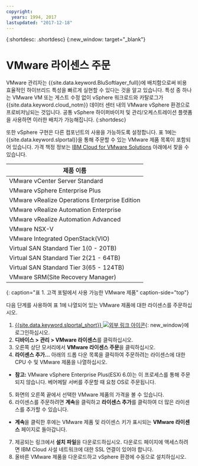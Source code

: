 ```yaml
---
copyright:
  years: 1994, 2017
lastupdated: "2017-12-18"
---
```


{:shortdesc: .shortdesc}
{:new_window: target="_blank"}

# VMware 라이센스 주문

VMware 관리자는 {{site.data.keyword.BluSoftlayer_full}}에 배치함으로써 비용 효율적인 하이브리드 특성을 빠르게 실현할 수 있다는 것을 알고 있습니다. 특성 중 하나는 VMware VM 또는 게스트 수정 없이 vSphere 워크로드와 카탈로그가 {{site.data.keyword.cloud_notm}} 데이터 센터 내의 VMware vSphere 환경으로 프로비저닝되는 것입니다. 공통 vSphere 하이퍼바이저 및 관리/오케스트레이션 플랫폼을 사용하면 이러한 배치가 가능해집니다.
{:shortdesc}

또한 vSphere 구현은 다른 컴포넌트의 사용을 가능하도록 설정합니다. 표 1에는 {{site.data.keyword.slportal}}을 통해 주문할 수 있는 VMware 제품 목록이 포함되어 있습니다. 가격 책정 정보는 [IBM Cloud for VMware Solutions](http://www.softlayer.com/vmware-solutions) 아래에서 찾을 수 있습니다.

|제품 이름|
|---|
|VMware vCenter Server Standard|
|VMware vSphere Enterprise Plus|
|VMware vRealize Operations Enterprise Edition|
|VMware vRealize Automation Enterprise|
|VMware vRealize Automation Advanced|
|VMware NSX-V|
|VMware Integrated OpenStack(VIO)|
|Virtual SAN Standard Tier 1(0 - 20TB)|
|Virtual SAN Standard Tier 2(21 - 64TB)|
|Virtual SAN Standard Tier 3(65 - 124TB)|
|VMware SRM(Site Recovery Manager)|
{: caption="표 1. 고객 포털에서 사용 가능한 VMware 제품" caption-side="top"}

다음 단계를 사용하여 표 1에 나열되어 있는 VMware 제품에 대한 라이센스를 주문하십시오. 
1. [{{site.data.keyword.slportal_short}} ![외부 링크 아이콘](../../icons/launch-glyph.svg "외부 링크 아이콘")](https://control.softlayer.com/){: new_window}에 로그인하십시오.
2. **디바이스 > 관리 > VMware 라이센스**를 클릭하십시오.
3. 오른쪽 상단 모서리에서 **VMware 라이센스 주문**을 클릭하십시오.
4. **라이센스 추가...** 아래의 드롭 다운 목록을 클릭하여 주문하려는 라이센스에 대한 CPU 수 및 VMware 제품을 나열하십시오.
  * **참고:** VMware vSphere Enterprise Plus(ESXi 6.0)는 이 프로세스를 통해 주문되지 않습니다. 베어메탈 서버를 주문할 때 요청 OS로 주문됩니다. 
5. 화면의 오른쪽 끝에서 선택한 VMware 제품의 가격을 볼 수 있습니다. 
6. 라이센스를 주문하려면 **계속**을 클릭하고 **라이센스 추가**를 클릭하여 더 많은 라이센스를 추가할 수 있습니다.
  * **계속**을 클릭한 후에는 VMware 제품 및 라이센스 키가 표시되는 **VMware 라이센스** 페이지로 돌아갑니다.
7. 제공되는 링크에서 **설치 파일**을 다운로드하십시오. 다운로드 페이지에 액세스하려면 IBM Cloud 사설 네트워크에 대한 SSL 연결이 있어야 합니다. 
8. 올바른 VMware 제품을 다운로드하고 vSphere 환경에 수동으로 설치하십시오.
